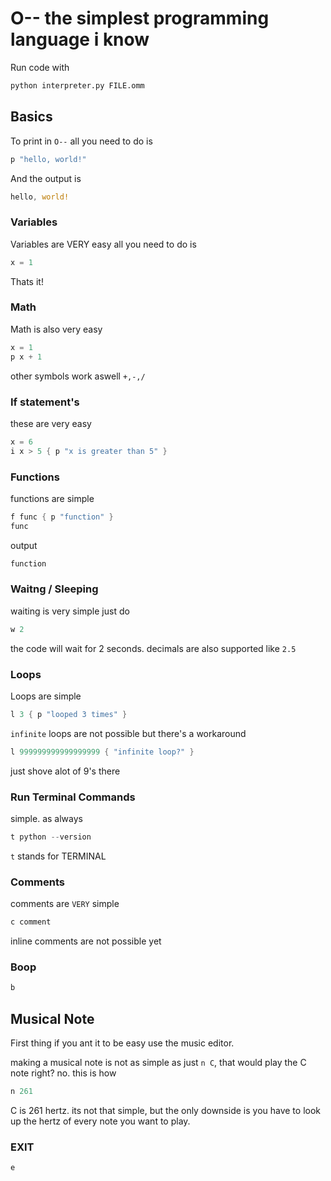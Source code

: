 # O-- the simplest programming language i know

Run code with

```bash
python interpreter.py FILE.omm
```

## Basics
To print in `O--` all you need to do is

```rs
p "hello, world!"
```
And the output is

```rs
hello, world!
```

### Variables
Variables are VERY easy all you need to do is

```rs
x = 1
```

Thats it!

### Math
Math is also very easy

```rs
x = 1
p x + 1
```
other symbols work aswell `+,-,/`

### If statement's
these are very easy

```rs
x = 6
i x > 5 { p "x is greater than 5" }
```

### Functions
functions are simple

```rs
f func { p "function" }
func
```

output

```rs
function
```

### Waitng / Sleeping

waiting is very simple just do

```rs
w 2
```
the code will wait for 2 seconds. decimals are also supported like `2.5`

### Loops
Loops are simple

```rs
l 3 { p "looped 3 times" }
```

`infinite` loops are not possible but there's a workaround

```rs
l 999999999999999999 { "infinite loop?" }
```

just shove alot of 9's there

### Run Terminal Commands
simple. as always

```rs
t python --version
```
`t` stands for TERMINAL

### Comments
comments are `VERY` simple

```rs
c comment
```
inline comments are not possible yet

### Boop
```rs
b
```

## Musical Note
First thing if you ant it to be easy use the music editor.

making a musical note is not as simple as just `n C`, that would play the C note right? no. this is how

```rs
n 261
```
C is 261 hertz. its not that simple, but the only downside is you have to look up the hertz of every note you want to play.

### EXIT
```rs
e
```
